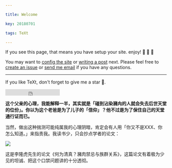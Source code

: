 ```yaml
---

title: Welcome

key: 20180701

tags: TeXt

---
```




If you see this page, that means you have setup your site. enjoy! :ghost: :ghost: :ghost:



<!--more-->



You may want to [config the site](https://tianqi.name/jekyll-TeXt-theme/docs/en/configuration) or [writing a post](https://tianqi.name/jekyll-TeXt-theme/docs/en/writing-posts) next. Please feel free to [create an issue](https://github.com/kitian616/jekyll-TeXt-theme/issues) or [send me email](mailto:kitian616@outlook.com) if you have any questions.



---



If you like TeXt, don't forget to give me a star :star2:.



<iframe src="https://ghbtns.com/github-btn.html?user=kitian616&repo=jekyll-TeXt-theme&type=star&count=true" frameborder="0" scrolling="0" width="170px" height="20px"></iframe>

**这个父亲的心理，我能解释一半，其实就是「碰到沾染瀦禸的人就会失去后世天堂的位份」。你以为这个老爸是为了儿子的「信仰」？他不过是为了保住自己的天堂通行证而已。**

当然，做出这种揣测可能纯属我的心理阴暗，肯定会有人用「你又不是XXX、你怎么知道。」来指责我。我读书少，只会抄点学者的论文：

![](https://pic3.zhimg.com/80/v2-6a6dbddb9b6b036546aaf056dab0e2e9_hd.jpg)

这是李隆虎先生的论文《何为清真？瀦肉禁忌与族群关系》，这篇论文有着极为少见的坦诚、把这个口禁问题讲的十分透彻。
